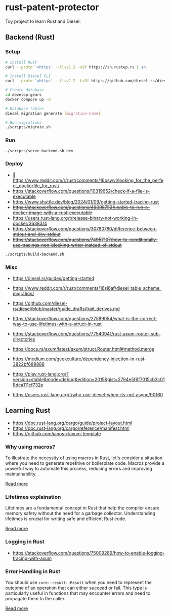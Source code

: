 # rust-patent-protector

Toy project to learn Rust and Diesel.

## Backend (Rust)

### Setup

```bash
# Install Rust
curl --proto '=https' --tlsv1.2 -sSf https://sh.rustup.rs | sh

# Install Diesel CLI
curl --proto '=https' --tlsv1.2 -LsSf https://github.com/diesel-rs/diesel/releases/latest/download/diesel_cli-installer.sh | sh

# Create database
cd develop-gears
docker compose up -d

# Database tables
diesel migration generate [migration-name]

# Run migrations
./scripts/migrate.sh
```

### Run

```bash
./scripts/serve-backend.sh dev
```

### Deploy

- 🤔 https://www.reddit.com/r/rust/comments/16bswvl/looking_for_the_perfect_dockerfile_for_rust/
- https://stackoverflow.com/questions/10319652/check-if-a-file-is-executable
- https://www.shuttle.dev/blog/2024/01/09/getting-started-tracing-rust
- ~~https://stackoverflow.com/questions/49098753/unable-to-run-a-docker-image-with-a-rust-executable~~
- https://users.rust-lang.org/t/release-binary-not-working-in-docker/36383/4
- ~~https://stackoverflow.com/questions/30780780/difference-between-stdout-and-dev-stdout~~
- ~~https://stackoverflow.com/questions/74957107/how-to-conditionally-use-tracings-non-blocking-writer-instead-of-stdout~~

```bash
./scripts/build-backend.sh
```

### Misc

- https://diesel.rs/guides/getting-started
- https://www.reddit.com/r/rust/comments/16sj6af/diesel_table_scheme_migration/
- https://github.com/diesel-rs/diesel/blob/master/guide_drafts/trait_derives.md
- https://stackoverflow.com/questions/27589054/what-is-the-correct-way-to-use-lifetimes-with-a-struct-in-rust

- https://stackoverflow.com/questions/77540941/rust-axum-router-sub-directories
- https://docs.rs/axum/latest/axum/struct.Router.html#method.merge
- https://medium.com/geekculture/dependency-injection-in-rust-3822bf689888

- https://play.rust-lang.org/?version=stable&mode=debug&edition=2015&gist=2794e5f6f7015cb3c018dca111cf732e

- https://users.rust-lang.org/t/why-use-diesel-when-its-not-async/90160

## Learning Rust

- https://doc.rust-lang.org/cargo/guide/project-layout.html
- https://doc.rust-lang.org/cargo/reference/manifest.html
- https://github.com/janos-r/axum-template

### Why using macros?

To illustrate the necessity of using macros in Rust, let's consider a situation where you need to generate repetitive or boilerplate code. Macros provide a powerful way to automate this process, reducing errors and improving maintainability.

[Read more](./docs/macro.md)

### Lifetimes explaination

Lifetimes are a fundamental concept in Rust that help the compiler ensure memory safety without the need for a garbage collector. Understanding lifetimes is crucial for writing safe and efficient Rust code.

[Read more](./docs/lifetime.md)

### Logging in Rust

- https://stackoverflow.com/questions/75009289/how-to-enable-logging-tracing-with-axum

### Error Handling in Rust

You should use `core::result::Result` when you need to represent the outcome of an operation that can either succeed or fail. This type is particularly useful in functions that may encounter errors and need to propagate them to the caller.

[Read more](./docs/error.md)

